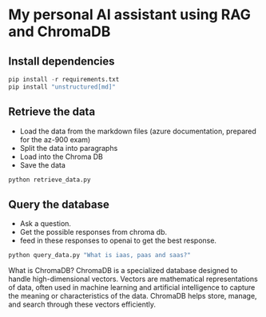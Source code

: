 # My personal AI assistant using RAG and ChromaDB

## Install dependencies
```python
pip install -r requirements.txt
pip install "unstructured[md]"
```

## Retrieve the data
* Load the data from the markdown files (azure documentation, prepared for the az-900 exam)
* Split the data into paragraphs
* Load into the Chroma DB
* Save the data

```python
python retrieve_data.py
```

## Query the database

* Ask a question.
* Get the possible responses from chroma db.
* feed in these responses to openai to get the best response.

```python
python query_data.py "What is iaas, paas and saas?"
```

What is ChromaDB?
ChromaDB is a specialized database designed to handle high-dimensional vectors. Vectors are mathematical representations of data, often used in machine learning and artificial intelligence to capture the meaning or characteristics of the data. ChromaDB helps store, manage, and search through these vectors efficiently.

